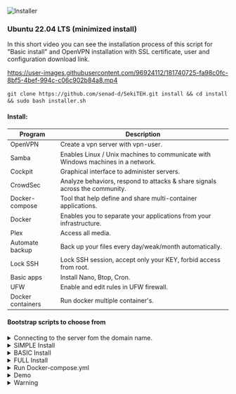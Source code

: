 ![Installer](https://github.com/senad-d/SekiInstall/assets/112484166/931e4194-d91a-4269-a9c8-a9d52c510a57)

### Ubuntu 22.04 LTS (minimized install)

In this short video you can see the installation process of this script for "Basic install" and OpenVPN installation with SSL certificate, user and configuration download link.

https://user-images.githubusercontent.com/96924112/181740725-fa98c0fc-8bf5-4bef-994c-c06c902b84a8.mp4


```
git clone https://github.com/senad-d/SekiTEH.git install && cd install && sudo bash installer.sh
```

#### Install: 

| Program | Description |
| --- | --- |
| OpenVPN | Create a vpn server with vpn-user. |
| Samba | Enables Linux / Unix machines to communicate with Windows machines in a network. |
| Cockpit | Graphical interface to administer servers. |
| CrowdSec | Analyze behaviors, respond to attacks & share signals across the community. |
| Docker-compose | Tool that help define and share multi-container applications. |
| Docker | Enables you to separate your applications from your infrastructure. |
| Plex | Access all media. |
| Automate backup | Back up your files every day/weak/month automatically. |
| Lock SSH | Lock SSH session, accept only your KEY, forbid access from root. |
| Basic apps | Install Nano, Btop, Cron. |
| UFW | Enable and edit rules in UFW firewall. |
| Docker containers | Run docker multiple container's. |

#### Bootstrap scripts to choose from

<details><summary>Connecting to the server fom the domain name.</summary>
<p>

#### To be able to connect to yor home you need to do additional steps.
  - In the router you need to port forward ports 80, 443 and 22 (or use DMZ).
  - Buy domain name (I use namecheap.com).
  - Create account and connect your domain name to cloudflare.com for more security.
  - Configure NginxProxyMenager to point po the specific services and add a free SSL certificate.

</p>
</details>

<details><summary>SIMPLE Install</summary>
<p>

#### Create environment for docker containers.
  - Nano
  - Btop
  - Cron
  - Docker

</p>
</details>


<details><summary>BASIC Install</summary>
<p>

#### Create environment for docker containers with basic protection and monitoring.
  - Nano
  - Btop
  - Cron
  - Docker
  - Crowdsec
  - Cockpit
  - UFW

</p>
</details>


<details><summary>FULL Install</summary>
<p>

#### Create environment for docker containers with file sharing, media sharing, basic protection and monitoring.
  - Nano
  - Btop
  - Cron
  - Docker
  - Crowdsec
  - Cockpit
  - UFW
  - Samba
  - Plex

</p>
</details>

<details><summary>Run Docker-compose.yml</summary>
<p>

#### Run Docker images. (Start with Basic or Full install first.)
  - Portainer
  - Nginx
  - Homer
  - Grafana
  - Prometheus
  - Speedtest
  - Qbittorrent
  - Jackett
  - Radarr
  - Sonarr
  - Filebrowser
  - VSCode
  - Matomo
  - Wireguard
  - MariaDB
  - Node_exporter
  - Cadvisor
  - Cloudflare-ddns
  - Watchtower

</p>
</details>

<details><summary>Demo</summary>
<p>

#### Running services sceranshots

<img src="./Demo/analytics-sekiteh-xyz-index.png" width="250"> <img src="./Demo/dock-sekiteh-xyz.png" width="250"> <img src="./Demo/file-sekiteh-xyz-filebrowser.png" width="250">
<img src="./Demo/monitor-sekiteh-xyz-cadvisor-exporter.png" width="250"> <img src="./Demo/speed-sekiteh-xyz.png" width="250"> <img src="./Demo/nginx-sekiteh-xyz-nginx-proxy.png" width="250"> 
<img src="./Demo/monitor-sekiteh-xyz-node-exporter-full.png" width="250" height="250">
<img src="./Demo/radarr-sekiteh-xyz.png" width="250" height="250"> <img src="./Demo/sonarr-sekiteh-xyz.png" width="250" height="250"> <img src="./Demo/jackett-sekiteh-xyz-UI-Dashboard.png" width="250" height="250">

</p>
</details>

<details><summary>Warning</summary>
<p>

#### ⚠️ Please beware that products can change over time.

I do my best to keep up with the latest changes and releases, but please understand that this won’t always be the case.

</p>
</details>
